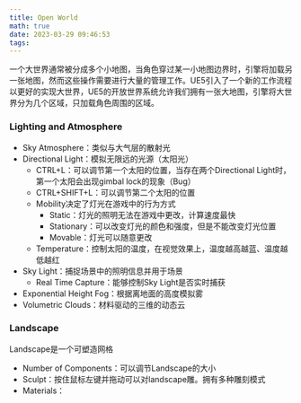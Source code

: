 ```yaml
---
title: Open World
math: true
date: 2023-03-29 09:46:53
tags:
---
```

一个大世界通常被分成多个小地图，当角色穿过某一小地图边界时，引擎将加载另一张地图，然而这些操作需要进行大量的管理工作。UE5引入了一个新的工作流程以更好的实现大世界，UE5的开放世界系统允许我们拥有一张大地图，引擎将大世界分为几个区域，只加载角色周围的区域。
<!--more-->
### Lighting and Atmosphere
- Sky Atmosphere：类似与大气层的散射光
- Directional Light：模拟无限远的光源（太阳光）
  - CTRL+L：可以调节第一个太阳的位置，当存在两个Directional Light时，第一个太阳会出现gimbal lock的现象（Bug）
  - CTRL+SHIFT+L：可以调节第二个太阳的位置
  - Mobility决定了灯光在游戏中的行为方式
     - Static：灯光的照明无法在游戏中更改，计算速度最快
     - Stationary：可以改变灯光的颜色和强度，但是不能改变灯光位置
     - Movable：灯光可以随意更改
  - Temperature：控制太阳的温度，在视觉效果上，温度越高越蓝、温度越低越红
- Sky Light：捕捉场景中的照明信息并用于场景
  - Real Time Capture：能够控制Sky Light是否实时捕获
- Exponential Height Fog：根据离地面的高度模拟雾
- Volumetric Clouds：材料驱动的三维的动态云

### Landscape
Landscape是一个可塑造网格
- Number of Components：可以调节Landscape的大小
- Sculpt：按住鼠标左键并拖动可以对landscape雕。拥有多种雕刻模式
- Materials：